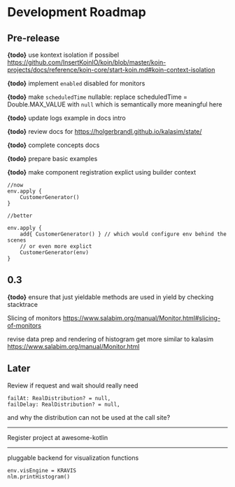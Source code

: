 # Development Roadmap


## Pre-release

**{todo}** use kontext isolation if possibel https://github.com/InsertKoinIO/koin/blob/master/koin-projects/docs/reference/koin-core/start-koin.md#koin-context-isolation

**{todo}** implement `enabled` disabled for monitors

**{todo}**  make `scheduledTime` nullable: replace scheduledTime = Double.MAX_VALUE with `null` which is semantically more meaningful here

**{todo}** update logs example in docs intro

**{todo}** review docs for https://holgerbrandl.github.io/kalasim/state/

**{todo}** complete concepts docs

**{todo}** prepare basic examples

**{todo}** make component registration explict using builder context
```
//now
env.apply {
    CustomerGenerator()
}

//better

env.apply {
    add{ CustomerGenerator() } // which would configure env behind the scenes
    // or even more explict
    CustomerGenerator(env)
}

```

## 0.3

**{todo}** ensure that just yieldable methods are used in yield by checking stacktrace

Slicing of monitors https://www.salabim.org/manual/Monitor.html#slicing-of-monitors

revise data prep and rendering of histogram get more similar to kalasim https://www.salabim.org/manual/Monitor.html

## Later

Review if request and wait should really need
```
failAt: RealDistribution? = null,
failDelay: RealDistribution? = null,
```
and why the distribution can not be used at the call site?

---

Register project at awesome-kotlin


---

pluggable backend for visualization functions
```
env.visEngine = KRAVIS
nlm.printHistogram()
```